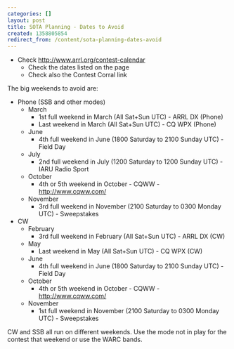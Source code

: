 ```yaml
---
categories: []
layout: post
title: SOTA Planning - Dates to Avoid
created: 1358805854
redirect_from: /content/sota-planning-dates-avoid
---
```

* Check http://www.arrl.org/contest-calendar
    * Check the dates listed on the page
    * Check also the Contest Corral link

The big weekends to avoid are:

* Phone (SSB and other modes)
    * March
        * 1st full weekend in March (All Sat+Sun UTC) - ARRL DX (Phone)
        * Last weekend in March (All Sat+Sun UTC) - CQ WPX (Phone)
    * June
        * 4th full weekend in June (1800 Saturday to 2100 Sunday UTC) - Field Day
    * July
        * 2nd full weekend in July (1200 Saturday to 1200 Sunday UTC) -  IARU Radio Sport
    * October
        * 4th or 5th weekend in October - CQWW - http://www.cqww.com/
    * November
        * 3rd full weekend in November (2100 Saturday to 0300 Monday UTC) - Sweepstakes
* CW
    * February
        * 3rd full weekend in February (All Sat+Sun UTC) - ARRL DX (CW) 
    * May
        * Last weekend in May (All Sat+Sun UTC) - CQ WPX (CW)
    * June
        * 4th full weekend in June (1800 Saturday to 2100 Sunday UTC) - Field Day
    * October
        * 4th or 5th weekend in October - CQWW - http://www.cqww.com/
    * November
        * 1st full weekend in November (2100 Saturday to 0300 Monday UTC) - Sweepstakes

CW and SSB all run on different weekends. Use the mode not in play for the contest that weekend or use the WARC bands.
